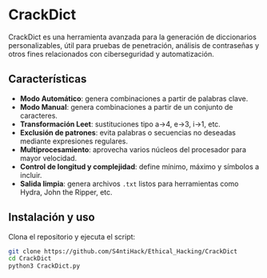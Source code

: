 # CrackDict

CrackDict es una herramienta avanzada para la generación de diccionarios personalizables, útil para pruebas de penetración, análisis de contraseñas y otros fines relacionados con ciberseguridad y automatización.

## Características

- **Modo Automático**: genera combinaciones a partir de palabras clave.
- **Modo Manual**: genera combinaciones a partir de un conjunto de caracteres.
- **Transformación Leet**: sustituciones tipo a→4, e→3, i→1, etc.
- **Exclusión de patrones**: evita palabras o secuencias no deseadas mediante expresiones regulares.
- **Multiprocesamiento**: aprovecha varios núcleos del procesador para mayor velocidad.
- **Control de longitud y complejidad**: define mínimo, máximo y símbolos a incluir.
- **Salida limpia**: genera archivos `.txt` listos para herramientas como Hydra, John the Ripper, etc.

## Instalación y uso

Clona el repositorio y ejecuta el script:

```bash
git clone https://github.com/S4ntiHack/Ethical_Hacking/CrackDict
cd CrackDict
python3 CrackDict.py
